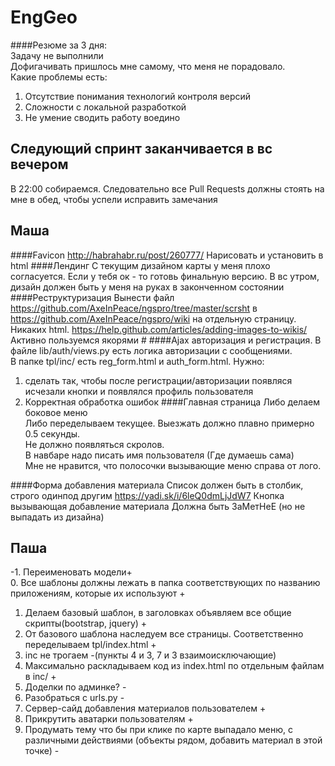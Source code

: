 # EngGeo

####Резюме за 3 дня: <br>
Задачу не выполнили <br>
Дофигачивать пришлось мне самому, что меня не порадовало. <br>
Какие проблемы есть:<br>
1. Отсутствие понимания технологий контроля версий<br>
2. Сложности с локальной разработкой<br>
3. Не умение сводить работу воедино<br>


## Следующий спринт заканчивается в вс вечером
В 22:00 собираемся. Следовательно все Pull Requests должны стоять на мне в обед, чтобы успели исправить замечания
## Маша
####Favicon
http://habrahabr.ru/post/260777/
Нарисовать и установить в html
####Лендинг 
C текущим дизайном карты у меня плохо согласуется.
Если у тебя ок - то готовь финальную версию. В вс утром, дизайн должен быть у меня на руках в законченном состоянии
####Реструктуризация
Вынести файл https://github.com/AxeInPeace/ngspro/tree/master/scrsht в https://github.com/AxeInPeace/ngspro/wiki на отдельную страницу. Никаких html. https://help.github.com/articles/adding-images-to-wikis/ Активно пользуемся якорями #
####Ajax авторизация и регистрация.
В файле lib/auth/views.py есть логика авторизации с сообщениями.<br>
В папке tpl/inc/ есть reg_form.html и auth_form.html.
Нужно:
1. сделать так, чтобы после регистрации/авторизации появляся исчезали кнопки и появлялся профиль пользователя
2. Корректная обработка ошибок
####Главная страница
Либо делаем боковое меню<br>
Либо переделываем текущее. Выезжать должно плавно примерно 0.5 секунды.<br>
Не должно появляться скролов.<br>
В навбаре надо писать имя пользователя (Где думаешь сама)<br>
Мне не нравится, что полосочки вызывающие меню справа от лого.

####Форма добавления материала
Список должен быть в столбик, строго одинпод другим https://yadi.sk/i/6leQ0dmLjJdW7
Кнопка вызывающая добавление материала Должна быть ЗаМетНеЕ (но не выпадать из дизайна)

## Паша
-1. Переименовать модели+<br>
0. Все шаблоны должны лежать в папка соответствующих по названию приложениям, которые их используют +<br>
1. Делаем базовый шаблон, в заголовках объявляем все общие скрипты(bootstrap, jquery) +<br>
2. От базового шаблона наследуем все страницы. Соответственно переделываем tpl/index.html +<br>
3. inc не трогаем -(пункты 4 и 3, 7 и 3 взаимоисключающие)<br>
4. Максимально раскладываем код из index.html по отдельным файлам в inc/ +<br>
5. Доделки по админке? -<br>
6. Разобраться с urls.py -<br>
7. Сервер-сайд добавления материалов пользователем +<br>
8. Прикрутить аватарки пользователям +<br>
9. Продумать тему что бы при клике по карте выпадало меню, с различными действиями (объекты рядом, добавить материал в этой точке) -<br>
